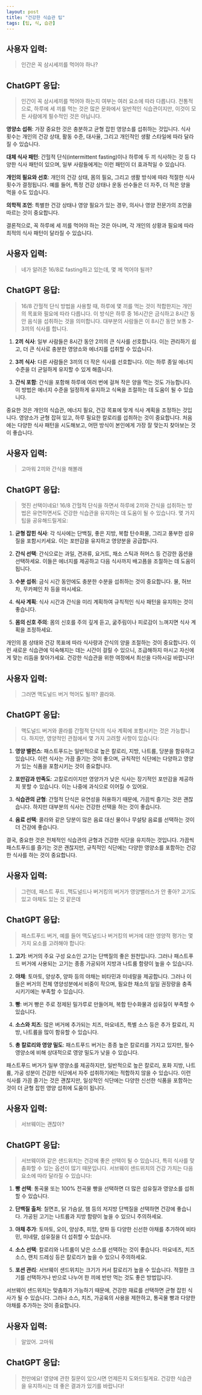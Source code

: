 ```yaml
---
layout: post
title: "건강한 식습관 팁"
tags: [팁, 식, 습관]
---
```


## 사용자 입력:
> 인간은 꼭 삼시세끼를 먹어야 하나?

## ChatGPT 응답:
> 인간이 꼭 삼시세끼를 먹어야 하는지 여부는 여러 요소에 따라 다릅니다. 전통적으로, 하루에 세 끼를 먹는 것은 많은 문화에서 일반적인 식습관이지만, 이것이 모든 사람에게 필수적인 것은 아닙니다.

**영양소 섭취**: 가장 중요한 것은 충분하고 균형 잡힌 영양소를 섭취하는 것입니다. 식사 횟수는 개인의 건강 상태, 활동 수준, 대사율, 그리고 개인적인 생활 스타일에 따라 달라질 수 있습니다.

**대체 식사 패턴**: 간헐적 단식(intermittent fasting)이나 하루에 두 끼 식사하는 것 등 다양한 식사 패턴이 있으며, 일부 사람들에게는 이런 패턴이 더 효과적일 수 있습니다.

**개인의 필요와 선호**: 개인의 건강 상태, 몸의 필요, 그리고 생활 방식에 따라 적절한 식사 횟수가 결정됩니다. 예를 들어, 특정 건강 상태나 운동 선수들은 더 자주, 더 적은 양을 먹을 수도 있습니다.

**의학적 조언**: 특별한 건강 상태나 영양 필요가 있는 경우, 의사나 영양 전문가의 조언을 따르는 것이 중요합니다.

결론적으로, 꼭 하루에 세 끼를 먹어야 하는 것은 아니며, 각 개인의 상황과 필요에 따라 최적의 식사 패턴이 달라질 수 있습니다.

## 사용자 입력:
> 네가 알려준 16/8로 fasting하고 있는데, 몇 께 먹어야 될까?

## ChatGPT 응답:
> 16/8 간헐적 단식 방법을 사용할 때, 하루에 몇 끼를 먹는 것이 적합한지는 개인의 목표와 필요에 따라 다릅니다. 이 방식은 하루 중 16시간은 금식하고 8시간 동안 음식을 섭취하는 것을 의미합니다. 대부분의 사람들은 이 8시간 동안 보통 2-3끼의 식사를 합니다.

1. **2끼 식사**: 일부 사람들은 8시간 동안 2끼의 큰 식사를 선호합니다. 이는 관리하기 쉽고, 더 큰 식사로 충분한 영양소와 에너지를 섭취할 수 있습니다.

2. **3끼 식사**: 다른 사람들은 3끼의 더 작은 식사를 선호합니다. 이는 하루 종일 에너지 수준을 더 균일하게 유지할 수 있게 해줍니다.

3. **간식 포함**: 간식을 포함해 하루에 여러 번에 걸쳐 작은 양을 먹는 것도 가능합니다. 이 방법은 에너지 수준을 일정하게 유지하고 식욕을 조절하는 데 도움이 될 수 있습니다.

중요한 것은 개인의 식습관, 에너지 필요, 건강 목표에 맞게 식사 계획을 조정하는 것입니다. 영양소가 균형 잡혀 있고, 하루 필요한 칼로리를 섭취하는 것이 중요합니다. 처음에는 다양한 식사 패턴을 시도해보고, 어떤 방식이 본인에게 가장 잘 맞는지 찾아보는 것이 좋습니다.

## 사용자 입력:
> 고마워 2끼와 간식을 해볼래

## ChatGPT 응답:
> 멋진 선택이네요! 16/8 간헐적 단식을 하면서 하루에 2끼와 간식을 섭취하는 방법은 유연하면서도 건강한 식습관을 유지하는 데 도움이 될 수 있습니다. 몇 가지 팁을 공유해드릴게요:

1. **균형 잡힌 식사**: 각 식사에는 단백질, 좋은 지방, 복합 탄수화물, 그리고 풍부한 섬유질을 포함시키세요. 이는 포만감을 유지하고 영양분을 공급합니다.

2. **간식 선택**: 간식으로는 과일, 견과류, 요거트, 채소 스틱과 허머스 등 건강한 옵션을 선택하세요. 이들은 에너지를 제공하고 다음 식사까지 배고픔을 조절하는 데 도움이 됩니다.

3. **수분 섭취**: 금식 시간 동안에도 충분한 수분을 섭취하는 것이 중요합니다. 물, 허브차, 무카페인 차 등을 마시세요.

4. **식사 계획**: 식사 시간과 간식을 미리 계획하여 규칙적인 식사 패턴을 유지하는 것이 좋습니다.

5. **몸의 신호 주의**: 몸의 신호를 주의 깊게 듣고, 굶주림이나 피로감이 느껴지면 식사 계획을 조정하세요.

개인의 몸 상태와 건강 목표에 따라 식사량과 간식의 양을 조절하는 것이 중요합니다. 이런 새로운 식습관에 익숙해지는 데는 시간이 걸릴 수 있으니, 조급해하지 마시고 자신에게 맞는 리듬을 찾아가세요. 건강한 식습관을 위한 여정에서 최선을 다하시길 바랍니다!

## 사용자 입력:
> 그러면 맥도널드 버거 먹어도 될까? 콜라와.

## ChatGPT 응답:
> 맥도널드 버거와 콜라를 간헐적 단식의 식사 계획에 포함시키는 것은 가능합니다. 하지만, 영양적인 관점에서 몇 가지 고려할 사항이 있습니다:

1. **영양 밸런스**: 패스트푸드는 일반적으로 높은 칼로리, 지방, 나트륨, 당분을 함유하고 있습니다. 이런 식사는 가끔 즐기는 것이 좋으며, 규칙적인 식단에는 다양하고 영양가 있는 식품을 포함시키는 것이 중요합니다.

2. **포만감과 만족도**: 고칼로리이지만 영양가가 낮은 식사는 장기적인 포만감을 제공하지 못할 수 있습니다. 이는 나중에 과식으로 이어질 수 있어요.

3. **식습관의 균형**: 간헐적 단식은 유연성을 허용하기 때문에, 가끔씩 즐기는 것은 괜찮습니다. 하지만 대부분의 식사는 건강한 선택을 하는 것이 좋습니다.

4. **음료 선택**: 콜라와 같은 당분이 많은 음료 대신 물이나 무설탕 음료를 선택하는 것이 더 건강에 좋습니다.

결국, 중요한 것은 전체적인 식습관의 균형과 건강한 식단을 유지하는 것입니다. 가끔씩 패스트푸드를 즐기는 것은 괜찮지만, 규칙적인 식단에는 다양한 영양소를 포함하는 건강한 식사를 하는 것이 중요합니다.

## 사용자 입력:
> 그런데, 패스트 푸드 ,맥도널드나 버거킹의 버거가 영양밸러스가 안 좋아? 고기도 있고 야채도 있는 것 같은데

## ChatGPT 응답:
> 패스트푸드 버거, 예를 들어 맥도널드나 버거킹의 버거에 대한 영양적 평가는 몇 가지 요소를 고려해야 합니다:

1. **고기**: 버거의 주요 구성 요소인 고기는 단백질의 좋은 원천입니다. 그러나 패스트푸드 버거에 사용되는 고기는 종종 가공되어 지방과 나트륨 함량이 높을 수 있습니다.

2. **야채**: 토마토, 양상추, 양파 등의 야채는 비타민과 미네랄을 제공합니다. 그러나 이들은 버거의 전체 영양성분에서 비중이 작으며, 필요한 채소의 일일 권장량을 충족시키기에는 부족할 수 있습니다.

3. **빵**: 버거 빵은 주로 정제된 밀가루로 만들어져, 복합 탄수화물과 섬유질이 부족할 수 있습니다.

4. **소스와 치즈**: 많은 버거에 추가되는 치즈, 마요네즈, 특별 소스 등은 추가 칼로리, 지방, 나트륨을 많이 함유할 수 있습니다.

5. **총 칼로리와 영양 밀도**: 패스트푸드 버거는 종종 높은 칼로리를 가지고 있지만, 필수 영양소에 비해 상대적으로 영양 밀도가 낮을 수 있습니다.

패스트푸드 버거가 일부 영양소를 제공하지만, 일반적으로 높은 칼로리, 포화 지방, 나트륨, 가공 성분이 건강한 식단에서 자주 섭취하기에는 적합하지 않을 수 있습니다. 이런 식사를 가끔 즐기는 것은 괜찮지만, 일상적인 식단에는 다양한 신선한 식품을 포함하는 것이 더 균형 잡힌 영양 섭취에 도움이 됩니다.

## 사용자 입력:
> 서브웨이는 괜찮아?

## ChatGPT 응답:
> 서브웨이와 같은 샌드위치는 건강에 좋은 선택이 될 수 있습니다, 특히 식사를 맞춤화할 수 있는 옵션이 많기 때문입니다. 서브웨이 샌드위치의 건강 가치는 다음 요소에 따라 달라질 수 있습니다:

1. **빵 선택**: 통곡물 또는 100% 전곡물 빵을 선택하면 더 많은 섬유질과 영양소를 섭취할 수 있습니다.

2. **단백질 출처**: 칠면조, 닭 가슴살, 햄 등의 저지방 단백질을 선택하면 건강에 좋습니다. 가공된 고기는 나트륨과 지방 함량이 높을 수 있으니 주의하세요.

3. **야채 추가**: 토마토, 오이, 양상추, 피망, 양파 등 다양한 신선한 야채를 추가하여 비타민, 미네랄, 섬유질을 더 섭취할 수 있습니다.

4. **소스 선택**: 칼로리와 나트륨이 낮은 소스를 선택하는 것이 좋습니다. 마요네즈, 치즈 소스, 랜치 드레싱 등은 칼로리가 높을 수 있으니 주의하세요.

5. **포션 관리**: 서브웨이 샌드위치는 크기가 커서 칼로리가 높을 수 있습니다. 적절한 크기를 선택하거나 반으로 나누어 한 끼에 반만 먹는 것도 좋은 방법입니다.

서브웨이 샌드위치는 맞춤화가 가능하기 때문에, 건강한 재료를 선택하면 균형 잡힌 식사가 될 수 있습니다. 그러나 소스, 치즈, 가공육의 사용을 제한하고, 통곡물 빵과 다양한 야채를 추가하는 것이 중요합니다.

## 사용자 입력:
> 알았어. 고마워

## ChatGPT 응답:
> 천만에요! 영양에 관한 질문이 있으시면 언제든지 도와드릴게요. 건강한 식습관을 유지하시는 데 좋은 결과가 있기를 바랍니다!

